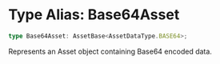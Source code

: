 # Type Alias: Base64Asset

```ts
type Base64Asset: AssetBase<AssetDataType.BASE64>;
```

Represents an Asset object containing Base64 encoded data.
